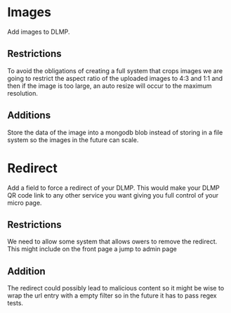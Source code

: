# Images
Add images to DLMP.
## Restrictions
To avoid the obligations of creating a full system that crops images we are going to restrict the aspect ratio of the uploaded images to 4:3 and 1:1 and then if the image is too large, an auto resize will occur to the maximum resolution.
## Additions
Store the data of the image into a mongodb blob instead of storing in a file system so the images in the future can scale.


# Redirect
Add a field to force a redirect of your DLMP. This would make your DLMP QR code link to any other service you want giving you full control of your micro page.
## Restrictions
We need to allow some system that allows owers to remove the redirect. This might include on the front page a jump to admin page
## Addition
The redirect could possibly lead to malicious content so it might be wise to wrap the url entry with a empty filter so in the future it has to pass regex tests.